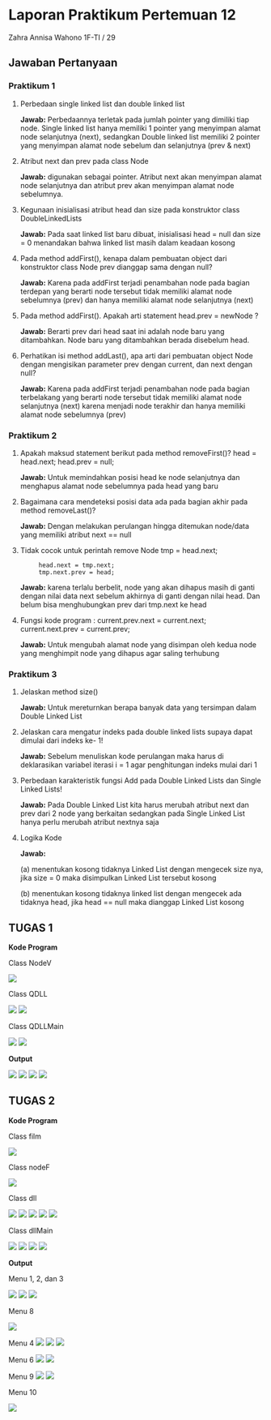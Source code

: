 #  Laporan Praktikum Pertemuan 12

Zahra Annisa Wahono 1F-TI / 29

## Jawaban Pertanyaan

### **Praktikum 1**

1. Perbedaan single linked list dan double linked list

    **Jawab:** Perbedaannya terletak pada jumlah pointer yang dimiliki tiap node. Single linked list hanya memiliki 1 pointer yang menyimpan alamat node selanjutnya (next), sedangkan Double linked list memiliki 2 pointer yang menyimpan alamat node sebelum dan selanjutnya (prev & next)

2. Atribut next dan prev pada class Node 

    **Jawab:** digunakan sebagai pointer. Atribut next akan menyimpan alamat node selanjutnya dan atribut prev akan menyimpan alamat node sebelumnya.

3. Kegunaan inisialisasi atribut head dan size pada konstruktor class DoubleLinkedLists

    **Jawab:** Pada saat linked list baru dibuat, inisialisasi head = null dan size = 0 menandakan bahwa linked list masih dalam keadaan kosong

4. Pada method addFirst(), kenapa dalam pembuatan object dari konstruktor class Node prev dianggap sama dengan null?

    **Jawab:** Karena pada addFirst terjadi penambahan node pada bagian terdepan yang berarti node tersebut tidak memiliki alamat node sebelumnya (prev) dan hanya memiliki alamat node selanjutnya (next)

5. Pada method addFirst(). Apakah arti statement head.prev = newNode ?

    **Jawab:** Berarti prev dari head saat ini adalah node baru yang ditambahkan. Node baru yang ditambahkan berada disebelum head.

6. Perhatikan isi method addLast(), apa arti dari pembuatan object Node dengan mengisikan parameter prev dengan current, dan next dengan null?

    **Jawab:** Karena pada addFirst terjadi penambahan node pada bagian terbelakang yang berarti node tersebut tidak memiliki alamat node selanjutnya (next) karena menjadi node terakhir dan hanya memiliki alamat node sebelumnya (prev)


### **Praktikum 2**

1. Apakah maksud statement berikut pada method removeFirst()?
            head = head.next;
            head.prev = null;
        
    **Jawab:** Untuk memindahkan posisi head ke node selanjutnya dan menghapus alamat node sebelumnya pada head yang baru

2. Bagaimana cara mendeteksi posisi data ada pada bagian akhir pada method removeLast()?

    **Jawab:** Dengan melakukan perulangan hingga ditemukan node/data yang memiliki atribut next == null

3. Tidak cocok untuk perintah remove
            Node tmp = head.next;

            head.next = tmp.next;
            tmp.next.prev = head;

    **Jawab:** karena terlalu berbelit, node yang akan dihapus masih di ganti dengan nilai data next sebelum akhirnya di ganti dengan nilai head. Dan belum bisa menghubungkan prev dari tmp.next ke head

4. Fungsi kode program :
            current.prev.next = current.next;
            current.next.prev = current.prev;

    **Jawab:** Untuk mengubah alamat node yang disimpan oleh kedua node yang menghimpit node yang dihapus agar saling terhubung


### **Praktikum 3**

1. Jelaskan method size()

    **Jawab:** Untuk mereturnkan berapa banyak data yang tersimpan dalam Double Linked List

2. Jelaskan cara mengatur indeks pada double linked lists supaya dapat dimulai dari indeks ke- 1!

    **Jawab:** Sebelum menuliskan kode perulangan maka harus di deklarasikan variabel iterasi i = 1 agar penghitungan indeks mulai dari 1

3. Perbedaan karakteristik fungsi Add pada Double Linked Lists dan Single Linked Lists!

    **Jawab:** Pada Double Linked List kita harus merubah atribut next dan prev dari 2 node yang berkaitan sedangkan pada Single Linked List hanya perlu merubah atribut nextnya saja

4. Logika Kode 

    **Jawab:**

    (a) menentukan kosong tidaknya Linked List dengan mengecek size nya, jika size = 0 maka disimpulkan Linked List tersebut kosong

    (b) menentukan kosong tidaknya linked list dengan mengecek ada tidaknya head, jika head == null maka dianggap Linked List kosong


## TUGAS 1

**Kode Program**

Class NodeV

<img src= "img/1.1.png">

Class QDLL

<img src= "img/1.2.png">
<img src= "img/1.3.png">

Class QDLLMain

<img src= "img/1.4.png">
<img src= "img/1.5.png">

**Output**

<img src= "img/1.6.png">
<img src= "img/1.7.png">
<img src= "img/1.8.png">
<img src= "img/1.9.png">

## TUGAS 2

**Kode Program**

Class film

<img src= "img/2.1.png">

Class nodeF

<img src= "img/2.2.png">

Class dll

<img src= "img/2.3.png">
<img src= "img/2.4.png">
<img src= "img/2.5.png">
<img src= "img/2.6.png">
<img src= "img/2.7.png">


Class dllMain

<img src= "img/2.9.png">
<img src= "img/2.10.png">
<img src= "img/2.11.png">
<img src= "img/2.12.png">

**Output**

Menu 1, 2, dan 3

<img src= "img/2.13.png">
<img src= "img/2.14.png">
<img src= "img/2.15.png">

Menu 8

<img src= "img/2.16.png">

Menu 4
<img src= "img/2.17.png">
<img src= "img/2.18.png">
<img src= "img/2.19.png">

Menu 6 
<img src= "img/2.20.png">
<img src= "img/2.21.png">

Menu 9
<img src= "img/2.22.png">
<img src= "img/2.23.png">

Menu 10 

<img src= "img/2.24.png">

